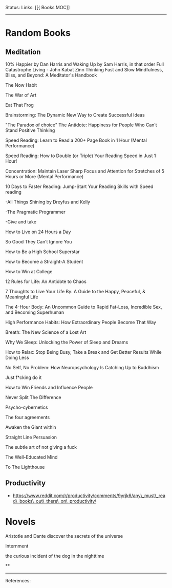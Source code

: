 Status:
Links: [[{ Books MOC]]
___
# Random Books
## Meditation
10% Happier by Dan Harris and Waking Up by Sam Harris, in that order
Full Catastrophe Living - John Kabat Zinn
Thinking Fast and Slow
Mindfulness, Bliss, and Beyond: A Meditator's Handbook


The Now Habit

The War of Art

Eat That Frog

Brainstorming: The Dynamic New Way to Create Successful Ideas

"The Paradox of choice"
The Antidote: Happiness for People Who Can’t Stand Positive Thinking

Speed Reading: Learn to Read a 200+ Page Book in 1 Hour (Mental Performance)

Speed Reading: How to Double (or Triple) Your Reading Speed in Just 1 Hour!

Concentration: Maintain Laser Sharp Focus and Attention for Stretches of 5 Hours or More (Mental Performance) 

10 Days to Faster Reading: Jump-Start Your Reading Skills with Speed reading

  
  

\-All Things Shining by Dreyfus and Kelly

  

\-The Pragmatic Programmer

  

\-Give and take

  

How to Live on 24 Hours a Day

  

So Good They Can’t Ignore You

  

How to Be a High School Superstar

  

How to Become a Straight-A Student

  

How to Win at College

  

12 Rules for Life: An Antidote to Chaos

  

7 Thoughts to Live Your Life By: A Guide to the Happy, Peaceful, & Meaningful Life 

  

The 4-Hour Body: An Uncommon Guide to Rapid Fat-Loss, Incredible Sex, and Becoming Superhuman

  

High Performance Habits: How Extraordinary People Become That Way

Breath: The New Science of a Lost Art

Why We Sleep: Unlocking the Power of Sleep and Dreams

How to Relax: Stop Being Busy, Take a Break and Get Better Results While Doing Less 

No Self, No Problem: How Neuropsychology Is Catching Up to Buddhism 

Just f\*cking do it

How to Win Friends and Influence People

Never Split The Difference

  
Psycho-cybernetics

The four agreements

Awaken the Giant within

Straight Line Persuasion

The subtle art of not giving a fuck

The Well-Educated Mind

To The Lighthouse

## Productivity

-   https://www.reddit.com/r/productivity/comments/9yrjk6/any\_must\_read\_books\_out\_there\_on\_productivity/
    

# Novels

Aristotle and Dante discover the secrets of the universe

Internment

the curious incident of the dog in the nighttime

**
___
References: